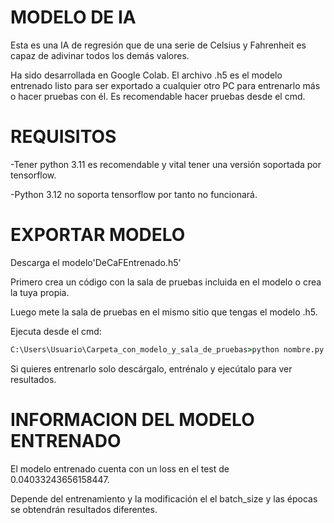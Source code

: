 # MODELO DE IA 

Esta es una IA de regresión que de una serie de Celsius y Fahrenheit es capaz de adivinar todos los demás valores.

Ha sido desarrollada en Google Colab. El archivo .h5 es el modelo entrenado listo para ser exportado a cualquier otro PC para entrenarlo más o hacer pruebas con él. Es recomendable hacer pruebas desde el cmd.

# REQUISITOS

-Tener python 3.11 es recomendable y vital tener una versión soportada por tensorflow.

-Python 3.12 no soporta tensorflow por tanto no funcionará.

# EXPORTAR MODELO

Descarga el modelo'DeCaFEntrenado.h5'

Primero crea un código con la sala de pruebas incluida en el modelo o crea la tuya propia.

Luego mete la sala de pruebas en el mismo sitio que tengas el modelo .h5.

Ejecuta desde el cmd:

```cmd
C:\Users\Usuario\Carpeta_con_modelo_y_sala_de_pruebas>python nombre.py

```

Si quieres entrenarlo solo descárgalo, entrénalo y ejecútalo para ver resultados.

# INFORMACION DEL MODELO ENTRENADO

El modelo entrenado cuenta con un loss en el test de 0.04033243656158447.

Depende del entrenamiento y la modificación el el batch_size y las épocas se obtendrán resultados diferentes.
